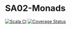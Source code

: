 # SA02-Monads


[![Scala CI](https://github.com/AlexTemirbulatow/de.htwg.sa.DotsAndBoxes/actions/workflows/scala.yml/badge.svg?branch=SA02-Monads)](https://github.com/AlexTemirbulatow/de.htwg.sa.DotsAndBoxes/actions/workflows/scala.yml)
[![Coverage Status](https://coveralls.io/repos/github/AlexTemirbulatow/de.htwg.sa.DotsAndBoxes/badge.svg?branch=SA02-Monads)](https://coveralls.io/github/AlexTemirbulatow/de.htwg.sa.DotsAndBoxes?branch=SA02-Monads)

